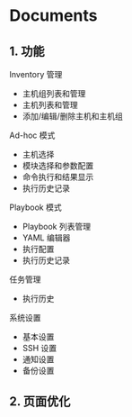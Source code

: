 # Documents

## 1. 功能

Inventory 管理

- 主机组列表和管理
- 主机列表和管理
- 添加/编辑/删除主机和主机组

Ad-hoc 模式

- 主机选择
- 模块选择和参数配置
- 命令执行和结果显示
- 执行历史记录

Playbook 模式

- Playbook 列表管理
- YAML 编辑器
- 执行配置
- 执行历史记录

任务管理

- 执行历史

系统设置

- 基本设置
- SSH 设置
- 通知设置
- 备份设置

## 2. 页面优化

